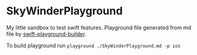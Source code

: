 SkyWinderPlayground
===================

My little sandbox to test swift features.
Playground file generated from md file by [swift-playground-builder](https://github.com/jas/swift-playground-builder).

To build playground run `playground ./SkyWinderPlayground.md -p ios`

